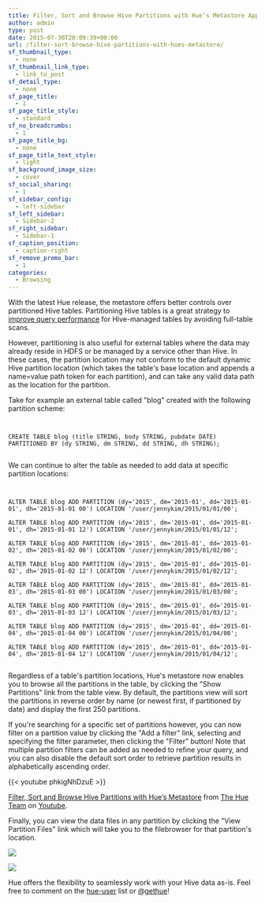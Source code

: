 ```yaml
---
title: Filter, Sort and Browse Hive Partitions with Hue’s Metastore App
author: admin
type: post
date: 2015-07-30T20:09:39+00:00
url: /filter-sort-browse-hive-partitions-with-hues-metastore/
sf_thumbnail_type:
  - none
sf_thumbnail_link_type:
  - link_to_post
sf_detail_type:
  - none
sf_page_title:
  - 1
sf_page_title_style:
  - standard
sf_no_breadcrumbs:
  - 1
sf_page_title_bg:
  - none
sf_page_title_text_style:
  - light
sf_background_image_size:
  - cover
sf_social_sharing:
  - 1
sf_sidebar_config:
  - left-sidebar
sf_left_sidebar:
  - Sidebar-2
sf_right_sidebar:
  - Sidebar-1
sf_caption_position:
  - caption-right
sf_remove_promo_bar:
  - 1
categories:
  - Browsing
---
```


With the latest Hue release, the metastore offers better controls over partitioned Hive tables. Partitioning Hive tables is a great strategy to [improve query performance][1] for Hive-managed tables by avoiding full-table scans.

However, partitioning is also useful for external tables where the data may already reside in HDFS or be managed by a service other than Hive. In these cases, the partition location may not conform to the default dynamic Hive partition location (which takes the table's base location and appends a name=value path token for each partition), and can take any valid data path as the location for the partition.

Take for example an external table called "blog" created with the following partition scheme:

<pre><code class="sql">

CREATE TABLE blog (title STRING, body STRING, pubdate DATE) PARTITIONED BY (dy STRING, dm STRING, dd STRING, dh STRING);

</code></pre>

We can continue to alter the table as needed to add data at specific partition locations:

<pre><code class="sql">

ALTER TABLE blog ADD PARTITION (dy='2015', dm='2015-01', dd='2015-01-01', dh='2015-01-01 00') LOCATION '/user/jennykim/2015/01/01/00';

ALTER TABLE blog ADD PARTITION (dy='2015', dm='2015-01', dd='2015-01-01', dh='2015-01-01 12') LOCATION '/user/jennykim/2015/01/01/12';

ALTER TABLE blog ADD PARTITION (dy='2015', dm='2015-01', dd='2015-01-02', dh='2015-01-02 00') LOCATION '/user/jennykim/2015/01/02/00';

ALTER TABLE blog ADD PARTITION (dy='2015', dm='2015-01', dd='2015-01-02', dh='2015-01-02 12') LOCATION '/user/jennykim/2015/01/02/12';

ALTER TABLE blog ADD PARTITION (dy='2015', dm='2015-01', dd='2015-01-03', dh='2015-01-03 00') LOCATION '/user/jennykim/2015/01/03/00';

ALTER TABLE blog ADD PARTITION (dy='2015', dm='2015-01', dd='2015-01-03', dh='2015-01-03 12') LOCATION '/user/jennykim/2015/01/03/12';

ALTER TABLE blog ADD PARTITION (dy='2015', dm='2015-01', dd='2015-01-04', dh='2015-01-04 00') LOCATION '/user/jennykim/2015/01/04/00';

ALTER TABLE blog ADD PARTITION (dy='2015', dm='2015-01', dd='2015-01-04', dh='2015-01-04 12') LOCATION '/user/jennykim/2015/01/04/12';

</code></pre>

Regardless of a table's partition locations, Hue's metastore now enables you to browse all the partitions in the table, by clicking the "Show Partitions" link from the table view. By default, the partitions view will sort the partitions in reverse order by name (or newest first, if partitioned by date) and display the first 250 partitions.

If you're searching for a specific set of partitions however, you can now filter on a partition value by clicking the "Add a filter" link, selecting and specifying the filter parameter, then clicking the "Filter" button! Note that multiple partition filters can be added as needed to refine your query, and you can also disable the default sort order to retrieve partition results in alphabetically ascending order.

{{< youtube phkigNhDzuE >}}

[Filter, Sort and Browse Hive Partitions with Hue’s Metastore][2] from [The Hue Team][3] on [Youtube][4].

Finally, you can view the data files in any partition by clicking the "View Partition Files" link which will take you to the filebrowser for that partition's location.

[<img src="https://cdn.gethue.com/uploads/2015/07/Screenshot-2015-07-29-15.44.21-1024x224.png" />][5]

[<img src="https://cdn.gethue.com/uploads/2015/07/Screenshot-2015-07-29-15.43.48-1024x564.png" />][6]

Hue offers the flexibility to seamlessly work with your Hive data as-is. Feel free to comment on the [hue-user][7] list or [@gethue][8]!

[1]: http://blog.cloudera.com/blog/2014/08/improving-query-performance-using-partitioning-in-apache-hive/
[2]: https://youtube.com//watch?v=phkigNhDzuE
[3]: https://www.youtube.com/channel/UCTuTkR-hLNN59uqT9bqIa_Q
[4]: https://youtube.com
[5]: https://cdn.gethue.com/uploads/2015/07/Screenshot-2015-07-29-15.44.21.png
[6]: https://cdn.gethue.com/uploads/2015/07/Screenshot-2015-07-29-15.43.48.png
[7]: http://groups.google.com/a/cloudera.org/group/hue-user
[8]: https://twitter.com/gethue
